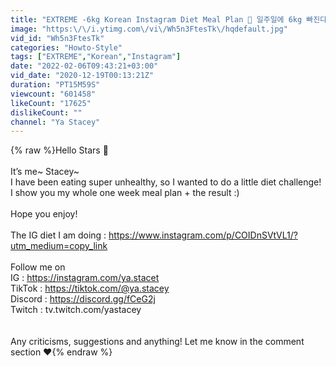 ```yaml
---
title: "EXTREME -6kg Korean Instagram Diet Meal Plan 🍠 일주일에 6kg 빠진다는 인스타그램 다이어트 첼린지 😮"
image: "https:\/\/i.ytimg.com\/vi\/Wh5n3FtesTk\/hqdefault.jpg"
vid_id: "Wh5n3FtesTk"
categories: "Howto-Style"
tags: ["EXTREME","Korean","Instagram"]
date: "2022-02-06T09:43:21+03:00"
vid_date: "2020-12-19T00:13:21Z"
duration: "PT15M59S"
viewcount: "601458"
likeCount: "17625"
dislikeCount: ""
channel: "Ya Stacey"
---
```

{% raw %}Hello Stars 🌟<br /><br />It’s me~ Stacey~<br />I have been eating super unhealthy, so I wanted to do a little diet challenge!<br />I show you my whole one week meal plan + the result :)<br /><br />Hope you enjoy! <br /><br />The IG diet I am doing : <a rel="nofollow" target="blank" href="https://www.instagram.com/p/COIDnSVtVL1/?utm_medium=copy_link">https://www.instagram.com/p/COIDnSVtVL1/?utm_medium=copy_link</a><br /><br />Follow me on <br />IG : <a rel="nofollow" target="blank" href="https://instagram.com/ya.stacet">https://instagram.com/ya.stacet</a><br />TikTok : <a rel="nofollow" target="blank" href="https://tiktok.com/@ya.stacey">https://tiktok.com/@ya.stacey</a><br />Discord : <a rel="nofollow" target="blank" href="https://discord.gg/fCeG2j">https://discord.gg/fCeG2j</a><br />Twitch : tv.twitch.com/yastacey<br /><br /><br />Any criticisms, suggestions and anything! Let me know in the comment section ❤️{% endraw %}
